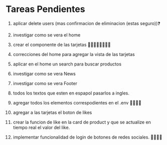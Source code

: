 # Tareas Pendientes

1. aplicar delete users (mas confirmacion de eliminacion (estas seguro))❓

2. investigar como se vera el home

3. crear el componente de las tarjetas 🧑‍💻🧑‍💻🧑‍💻🧑‍💻

4. correcciones del home para agregar la vista de las tarjetas

5. aplicar en el home un search para buscar productos

6. investigar como se vera News

7. investigar como se vera Footer

8. todos los textos que esten en espapol pasarlos a ingles.

9. agregar todos los elementos correspodientes en el .env 🧑‍💻🧑‍💻

10. agregar a las tarjetas el boton de likes

11. crear la funcion de like en la card de product y que se actualize en tiempo real el valor del like.

12. implementar funcionalidad de login de botones de redes sociales. 🧑‍💻🧑‍💻

